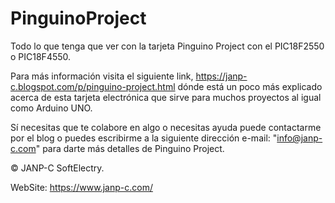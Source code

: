 # PinguinoProject
Todo lo que tenga que ver con la tarjeta Pinguino Project con el PIC18F2550 o PIC18F4550.

Para más información visita el siguiente link, https://janp-c.blogspot.com/p/pinguino-project.html 
dónde está un poco más explicado acerca de esta tarjeta electrónica que sirve para muchos proyectos 
al igual como Arduino UNO.
	
Sí necesitas que te colabore en algo o necesitas ayuda puede contactarme por el blog o puedes escribirme 
a la siguiente dirección e-mail: "info@janp-c.com" para darte más detalles de Pinguino Project.


© JANP-C SoftElectry.

WebSite: https://www.janp-c.com/